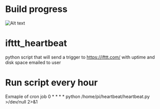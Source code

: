 # Build progress
![Alt text]("https://travis-ci.org/catchcoder/ifttt_heartbeat.svg?branch=mas")
# ifttt_heartbeat
python script that will send a trigger to https://ifttt.com/ with uptime and disk space emailed to user


# Run script every hour
Exmaple of cron job
0 * * * * python /home/pi/heartbeat/heartbeat.py >/dev/null 2>&1

